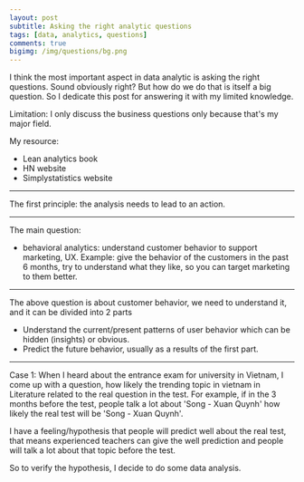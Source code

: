 ```yaml
---
layout: post
subtitle: Asking the right analytic questions
tags: [data, analytics, questions]
comments: true
bigimg: /img/questions/bg.png
---
```


I think the most important aspect in data analytic is asking the right questions. Sound obviously right? But how do we do that is itself a big question. So I dedicate this post for answering it with my limited knowledge.

Limitation: I only discuss the business questions only because that's my major field.

My resource:  
- Lean analytics book
- HN website
- Simplystatistics website

___
The first principle: the analysis needs to lead to an action. 

___
The main question:  
- behavioral analytics: understand customer behavior to support marketing, UX.
Example: give the behavior of the customers in the past 6 months, try to understand what they like, so you can target marketing to them better.

___
The above question is about customer behavior, we need to understand it, and it can be divided into 2 parts
- Understand the current/present patterns of user behavior which can be hidden (insights) or obvious.
- Predict the future behavior, usually as a results of the first part.

___
Case 1: When I heard about the entrance exam for university in Vietnam, I come up with a question, how likely the trending topic in vietnam in Literature related to the real question in the test. For example, if in the 3 months before the test, people talk a lot about 'Song - Xuan Quynh' how likely the real test will be 'Song - Xuan Quynh'.

I have a feeling/hypothesis that people will predict well about the real test, that means experienced teachers can give the well prediction and people will talk a lot about that topic before the test.

So to verify the hypothesis, I decide to do some data analysis.

